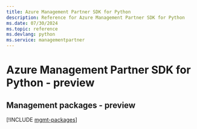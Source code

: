 ```yaml
---
title: Azure Management Partner SDK for Python
description: Reference for Azure Management Partner SDK for Python
ms.date: 07/30/2024
ms.topic: reference
ms.devlang: python
ms.service: managementpartner
---
```

# Azure Management Partner SDK for Python - preview

## Management packages - preview
[!INCLUDE [mgmt-packages](management-partner-mgmt-index.md)]